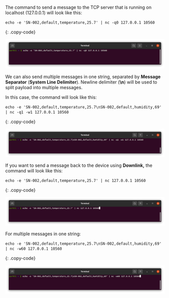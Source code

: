 The command to send a message to the TCP server that is running on localhost (127.0.0.1) will look like this:

```shell
echo -e 'SN-002,default,temperature,25.7' | nc -q0 127.0.0.1 10560
```
{: .copy-code}

![image](/images/user-guide/integrations/tcp/tcp-terminal-text-add-attribute-1.png)

We can also send multiple messages in one string, separated by **Message Separator** (**System Line Delimiter**).
Newline delimiter (**\n**) will be used to split payload into multiple messages.

In this case, the command will look like this:

```shell
echo -e 'SN-002,default,temperature,25.7\nSN-002,default,humidity,69' | nc -q1 -w1 127.0.0.1 10560
```
{: .copy-code}

![image](/images/user-guide/integrations/tcp/tcp-terminal-text-add-attribute-2.png)

If you want to send a message back to the device using **Downlink,** the command will look like this:

```shell
echo -e 'SN-002,default,temperature,25.7' | nc 127.0.0.1 10560
```
{: .copy-code}

![image](/images/user-guide/integrations/tcp/tcp-terminal-text-downlink-message-1.png)

For multiple messages in one string:

```shell
echo -e 'SN-002,default,temperature,25.7\nSN-002,default,humidity,69' | nc -w60 127.0.0.1 10560
```
{: .copy-code}

![image](/images/user-guide/integrations/tcp/tcp-terminal-text-downlink-message-2.png)